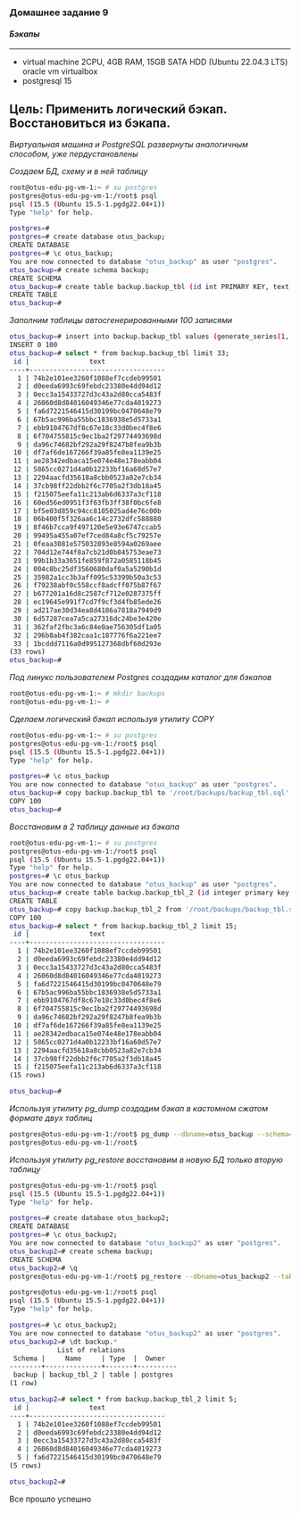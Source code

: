 ### **Домашнее задание 9**
#### *Бэкапы*
-------------------------------------------------------
- virtual machine 2CPU, 4GB RAM, 15GB SATA HDD (Ubuntu 22.04.3 LTS) oracle vm virtualbox
- postgresql 15

Цель:
Применить логический бэкап. Восстановиться из бэкапа.
-------------------------------------------------------
*Виртуальная машина и PostgreSQL развернуты аналогичным способом, уже пердустановлены*

*Создаем БД, схему и в ней таблицу*

```bash
root@otus-edu-pg-vm-1:~ # su postgres
postgres@otus-edu-pg-vm-1:/root$ psql
psql (15.5 (Ubuntu 15.5-1.pgdg22.04+1))
Type "help" for help.

postgres=#
postgres=# create database otus_backup;
CREATE DATABASE
postgres=# \c otus_backup;
You are now connected to database "otus_backup" as user "postgres".
otus_backup=# create schema backup;
CREATE SCHEMA
otus_backup=# create table backup.backup_tbl (id int PRIMARY KEY, text text);
CREATE TABLE
otus_backup=#
```

*Заполним таблицы автосгенерированными 100 записями*
```bash
otus_backup=# insert into backup.backup_tbl values (generate_series(1, 100), md5(random()::text));
INSERT 0 100
otus_backup=# select * from backup.backup_tbl limit 33;
 id |               text
----+----------------------------------
  1 | 74b2e101ee3260f1088ef7ccdeb99501
  2 | d0eeda6993c69febdc23380e4dd94d12
  3 | 0ecc3a15433727d3c43a2d80cca5483f
  4 | 26060d8d84016049346e77cda4019273
  5 | fa6d7221546415d30199bc0470648e79
  6 | 67b5ac996ba55bbc1836938e5d5733a1
  7 | ebb9104767df8c67e18c33d0bec4f8e6
  8 | 6f704755815c9ec1ba2f29774493698d
  9 | da96c74682bf292a29f8247b8fea9b3b
 10 | df7af6de167266f39a85fe8ea1139e25
 11 | ae28342edbaca15e074e48e178eabb04
 12 | 5865cc0271d4a0b12233bf16a68d57e7
 13 | 2294aacfd35618a8cbb0523a82e7cb34
 14 | 37cb98ff22dbb2f6c7705a2f3db18a45
 15 | f215075eefa11c213ab6d6337a3cf118
 16 | 60ed56ed0951f3f63fb3ff38f0bc6fe8
 17 | bf5e03d859c94cc8105025ad4e76c00b
 18 | 06b400f5f326aa6c14c2732dfc588880
 19 | 8f46b7cca9f497120e5e93e6747ccab5
 20 | 99495a455a07ef7ced84a8cf5c79257e
 21 | 0feaa3081e575032893e8594a0269aee
 22 | 704d12e744f8a7cb21d0b845753eae73
 23 | 99b1b33a3651fe859f872a0585118b45
 24 | 004c8bc25df3560680daf0a5a5290b1d
 25 | 35982a1cc3b3aff095c53399b50a3c53
 26 | f79238abf0c558ccf8adcff075b87f67
 27 | b677201a16d8c2587cf712e0287375ff
 28 | ec19645e991f7cd7f9cf3d4fb85ede26
 29 | ad217ae30d34ea8d4186a7818a7949d9
 30 | 6d57287cea7a5ca27316dc24be3e420e
 31 | 362faf2fbc3a6c84e0ae756305df1a05
 32 | 296b8ab4f382caa1c187776f6a221ee7
 33 | 1bcddd7116a0d995127368dbf60d293e
(33 rows)
otus_backup=#
```

*Под линукс пользователем Postgres создадим каталог для бэкапов*
```bash
root@otus-edu-pg-vm-1:~ # mkdir backups
root@otus-edu-pg-vm-1:~ #
```

*Сделаем логический бэкап используя утилиту COPY*
```bash
root@otus-edu-pg-vm-1:~ # su postgres
postgres@otus-edu-pg-vm-1:/root$ psql
psql (15.5 (Ubuntu 15.5-1.pgdg22.04+1))
Type "help" for help.

postgres=# \c otus_backup
You are now connected to database "otus_backup" as user "postgres".
otus_backup=# copy backup.backup_tbl to '/root/backups/backup_tbl.sql' (DELIMITER ',');
COPY 100
otus_backup=#
```

*Восстановим в 2 таблицу данные из бэкапа*
```bash
root@otus-edu-pg-vm-1:~ # su postgres
postgres@otus-edu-pg-vm-1:/root$ psql
psql (15.5 (Ubuntu 15.5-1.pgdg22.04+1))
Type "help" for help.
postgres=# \c otus_backup
You are now connected to database "otus_backup" as user "postgres".
otus_backup=# create table backup.backup_tbl_2 (id integer primary key, text text);
CREATE TABLE
otus_backup=# copy backup.backup_tbl_2 from '/root/backups/backup_tbl.sql' (DELIMITER ',');
COPY 100
otus_backup=# select * from backup.backup_tbl_2 limit 15;
 id |               text
----+----------------------------------
  1 | 74b2e101ee3260f1088ef7ccdeb99501
  2 | d0eeda6993c69febdc23380e4dd94d12
  3 | 0ecc3a15433727d3c43a2d80cca5483f
  4 | 26060d8d84016049346e77cda4019273
  5 | fa6d7221546415d30199bc0470648e79
  6 | 67b5ac996ba55bbc1836938e5d5733a1
  7 | ebb9104767df8c67e18c33d0bec4f8e6
  8 | 6f704755815c9ec1ba2f29774493698d
  9 | da96c74682bf292a29f8247b8fea9b3b
 10 | df7af6de167266f39a85fe8ea1139e25
 11 | ae28342edbaca15e074e48e178eabb04
 12 | 5865cc0271d4a0b12233bf16a68d57e7
 13 | 2294aacfd35618a8cbb0523a82e7cb34
 14 | 37cb98ff22dbb2f6c7705a2f3db18a45
 15 | f215075eefa11c213ab6d6337a3cf118
(15 rows)

otus_backup=#
```

*Используя утилиту pg_dump создадим бэкап в кастомном сжатом формате двух таблиц*
```bash
postgres@otus-edu-pg-vm-1:/root$ pg_dump --dbname=otus_backup --schema=backup --table=backup.backup_tbl* --format=c --compress=6 --file=pgdump_backup.sql
postgres@otus-edu-pg-vm-1:/root$
```

*Используя утилиту pg_restore восстановим в новую БД только вторую таблицу*
```bash
postgres@otus-edu-pg-vm-1:/root$ psql
psql (15.5 (Ubuntu 15.5-1.pgdg22.04+1))
Type "help" for help.

postgres=# create database otus_backup2;
CREATE DATABASE
postgres=# \c otus_backup2;
You are now connected to database "otus_backup2" as user "postgres".
otus_backup2=# create schema backup;
CREATE SCHEMA
otus_backup2=# \q
postgres@otus-edu-pg-vm-1:/root$ pg_restore --dbname=otus_backup2 --table=backup_tbl_2 pgdump_backup.sql

postgres@otus-edu-pg-vm-1:/root$ psql
psql (15.5 (Ubuntu 15.5-1.pgdg22.04+1))
Type "help" for help.

postgres=# \c otus_backup2;
You are now connected to database "otus_backup2" as user "postgres".
otus_backup2=# \dt backup.*
            List of relations
 Schema |     Name     | Type  |  Owner
--------+--------------+-------+----------
 backup | backup_tbl_2 | table | postgres
(1 row)

otus_backup2=# select * from backup.backup_tbl_2 limit 5;
 id |               text
----+----------------------------------
  1 | 74b2e101ee3260f1088ef7ccdeb99501
  2 | d0eeda6993c69febdc23380e4dd94d12
  3 | 0ecc3a15433727d3c43a2d80cca5483f
  4 | 26060d8d84016049346e77cda4019273
  5 | fa6d7221546415d30199bc0470648e79
(5 rows)

otus_backup2=#
```

Все прошло успешно
